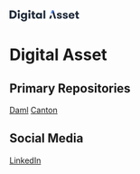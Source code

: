 ![Digital Asset](https://github.com/digital-asset/.github/blob/main/images/digitalasset.png)

# Digital Asset

## Primary Repositories

[Daml](https://github.com/digital-asset/daml)
[Canton](https://github.com/digital-asset/canton)

## Social Media
[LinkedIn](https://www.linkedin.com/company/digitalassetcom/)


